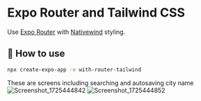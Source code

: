 # Expo Router and Tailwind CSS

Use [Expo Router](https://docs.expo.dev/router/introduction/) with [Nativewind](https://www.nativewind.dev/v4/overview/) styling.

## 🚀 How to use

```sh
npx create-expo-app -e with-router-tailwind
```

These are screens including searching and autosaving city name
![Screenshot_1725444842](https://github.com/user-attachments/assets/6128dbb8-302a-468c-b053-b01ca24eda75)
![Screenshot_1725444852](https://github.com/user-attachments/assets/6349809a-bc29-4a5b-9cec-069f8289a21d)
